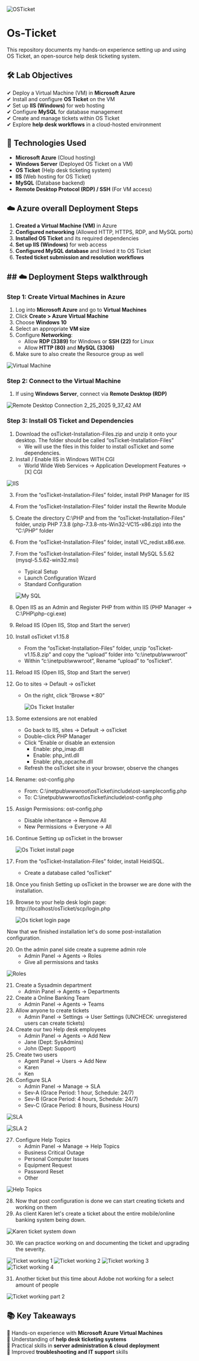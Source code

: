 ![OSTicket](https://github.com/user-attachments/assets/41ff652a-befe-4f99-a1b3-e86b7955eeb9)
# Os-Ticket
This repository documents my hands-on experience setting up and using OS Ticket, an open-source help desk ticketing system.

## 🛠️ Lab Objectives  
✔ Deploy a Virtual Machine (VM) in **Microsoft Azure**  
✔ Install and configure **OS Ticket** on the VM  
✔ Set up **IIS (Windows)** for web hosting  
✔ Configure **MySQL** for database management  
✔ Create and manage tickets within OS Ticket  
✔ Explore **help desk workflows** in a cloud-hosted environment  

## 🔧 Technologies Used  
- **Microsoft Azure** (Cloud hosting)  
- **Windows Server** (Deployed OS Ticket on a VM)  
- **OS Ticket** (Help desk ticketing system)  
- **IIS** (Web hosting for OS Ticket)  
- **MySQL** (Database backend)  
- **Remote Desktop Protocol (RDP) / SSH** (For VM access)  

## ☁️ Azure overall Deployment Steps  
1. **Created a Virtual Machine (VM)** in Azure   
2. **Configured networking** (Allowed HTTP, HTTPS, RDP, and MySQL ports)  
3. **Installed OS Ticket** and its required dependencies  
4. **Set up IIS (Windows)** for web access  
5. **Configured MySQL database** and linked it to OS Ticket  
6. **Tested ticket submission and resolution workflows**  

## ## ☁️ Deployment Steps walkthrough 

### **Step 1: Create Virtual Machines in Azure**  
1. Log into **Microsoft Azure** and go to **Virtual Machines**  
2. Click **Create > Azure Virtual Machine**  
3. Choose **Windows 10**  
4. Select an appropriate **VM size**  
5. Configure **Networking**:  
   - Allow **RDP (3389)** for Windows or **SSH (22)** for Linux  
   - Allow **HTTP (80)** and **MySQL (3306)**
6. Make sure to also create the Resource group as well 

 ![Virtual Machine](https://github.com/user-attachments/assets/1ab19549-9ef9-43c9-b5ac-65aecf9e4fa5)

 ### **Step 2: Connect to the Virtual Machine**  
1. If using **Windows Server**, connect via **Remote Desktop (RDP)**

![Remote Desktop Connection 2_25_2025 9_37_42 AM](https://github.com/user-attachments/assets/0b703273-a7f2-4fac-aa56-a1f70d5fddd0)

### **Step 3: Install OS Ticket and Dependencies**

1. Download the osTicket-Installation-Files.zip and unzip it onto your desktop. The folder should be called “osTicket-Installation-Files”
   - We will use the files in this folder to install osTicket and some dependencies.
2. Install / Enable IIS in Windows WITH CGI
   - World Wide Web Services -> Application Development Features -> [X] CGI

  ![IIS](https://github.com/user-attachments/assets/c5261853-1701-44dc-916b-065672278d93)

3. From the “osTicket-Installation-Files” folder, install PHP Manager for IIS
4. From the “osTicket-Installation-Files” folder install the Rewrite Module
5. Create the directory C:\PHP and from the “osTicket-Installation-Files” folder, unzip PHP 7.3.8 (php-7.3.8-nts-Win32-VC15-x86.zip) into the “C:\PHP” folder
6. From the “osTicket-Installation-Files” folder, install VC_redist.x86.exe.
7. From the “osTicket-Installation-Files” folder, install MySQL 5.5.62 (mysql-5.5.62-win32.msi)
   - Typical Setup
   - Launch Configuration Wizard
   - Standard Configuration
  
   ![My SQL](https://github.com/user-attachments/assets/32f48c4b-4835-4740-99e8-7baf9baa15c3)

8. Open IIS as an Admin and Register PHP from within IIS (PHP Manager -> C:\PHP\php-cgi.exe)
9. Reload IIS (Open IIS, Stop and Start the server)
10. Install osTicket v1.15.8
    - From the “osTicket-Installation-Files” folder, unzip “osTicket-v1.15.8.zip” and copy the “upload” folder into “c:\inetpub\wwwroot”
    - Within “c:\inetpub\wwwroot”, Rename “upload” to “osTicket”.
11. Reload IIS (Open IIS, Stop and Start the server)
12. Go to sites -> Default -> osTicket
    - On the right, click “Browse *:80”

      ![Os Ticket Installer](https://github.com/user-attachments/assets/a479d541-2c67-43a6-9fd5-6182be269e2c)

13. Some extensions are not enabled
    - Go back to IIS, sites -> Default -> osTicket
    - Double-click PHP Manager
    - Click “Enable or disable an extension
      - Enable: php_imap.dll
      - Enable: php_intl.dll
      - Enable: php_opcache.dll
    - Refresh the osTicket site in your browser, observe the changes
14. Rename: ost-config.php
    - From: C:\inetpub\wwwroot\osTicket\include\ost-sampleconfig.php
    - To: C:\inetpub\wwwroot\osTicket\include\ost-config.php
15. Assign Permissions: ost-config.php
    - Disable inheritance -> Remove All
    - New Permissions -> Everyone -> All
16. Continue Setting up osTicket in the browser

    ![Os Ticket install page](https://github.com/user-attachments/assets/9e780570-90e7-487e-88f6-606ec409a282)

17. From the “osTicket-Installation-Files” folder, install HeidiSQL.
    - Create a database called “osTicket”
18. Once you finish Setting up osTicket in the browser we are done with the installation.
19. Browse to your help desk login page: http://localhost/osTicket/scp/login.php

    ![Os ticket login page](https://github.com/user-attachments/assets/55a241aa-b3c5-42cd-9d2d-d0fbc1ff59ee)


Now that we finished installation let's do some post-installation configuration.

20. On the admin panel side create a supreme admin role
    - Admin Panel -> Agents -> Roles
    - Give all permissions and tasks

    
![Roles](https://github.com/user-attachments/assets/a56a2918-5877-406b-99b0-dc539b0ff7cc)


21. Create a Sysadmin department
    - Admin Panel -> Agents -> Departments
22. Create a Online Banking Team
    - Admin Panel -> Agents -> Teams
23. Allow anyone to create tickets
    - Admin Panel -> Settings -> User Settings (UNCHECK: unregistered users can create tickets)
24. Create our two Help desk employees
    - Admin Panel -> Agents -> Add New
    - Jane (Dept: SysAdmins)
    - John (Dept: Support)
25. Create two users
    - Agent Panel -> Users -> Add New
    - Karen
    - Ken
26. Configure SLA
    - Admin Panel -> Manage -> SLA
    - Sev-A (Grace Period: 1 hour, Schedule: 24/7)
    - Sev-B (Grace Period: 4 hours, Schedule: 24/7)
    - Sev-C (Grace Period: 8 hours, Business Hours)

![SLA](https://github.com/user-attachments/assets/80b1acbd-fd06-42ea-8867-b2bc6f8c46da)

![SLA 2](https://github.com/user-attachments/assets/99f09e65-f942-4015-a0ea-e94d7de7de9a)


27. Configure Help Topics
    - Admin Panel -> Manage -> Help Topics
    - Business Critical Outage
    - Personal Computer Issues
    - Equipment Request
    - Password Reset
    - Other

![Help Topics](https://github.com/user-attachments/assets/0c892066-badc-40b7-9b52-c357cfbf97c1)

28. Now that post configuration is done we can start creating tickets and working on them
29. As client Karen let's create a ticket about the entire mobile/online banking system being down.

![Karen ticket system down](https://github.com/user-attachments/assets/b750f8ed-d32a-4f91-9a76-684fe6c5237d)

30. We can practice working on and documenting the ticket and upgrading the severity.

![Ticket working 1](https://github.com/user-attachments/assets/f93967b6-3e56-4305-82bb-59137bfc6080)
![Ticket working 2](https://github.com/user-attachments/assets/5abbcaf6-cf40-4711-a01a-c018e7721d46)
![Ticket working 3](https://github.com/user-attachments/assets/26b74c9d-5001-4289-9a73-c9e33b24dbe8)
![Ticket working 4](https://github.com/user-attachments/assets/5d32b841-b6c5-4157-8b99-d23e06fc2795)

31. Another ticket but this time about Adobe not working for a select amount of people

![Ticket working part 2](https://github.com/user-attachments/assets/33c77045-748e-4d22-a4c5-f026a6541f14)


## 📚 Key Takeaways  
📌 Hands-on experience with **Microsoft Azure Virtual Machines**  
📌 Understanding of **help desk ticketing systems**  
📌 Practical skills in **server administration & cloud deployment**  
📌 Improved **troubleshooting and IT support** skills 
